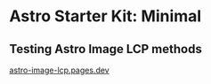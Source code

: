 # Astro Starter Kit: Minimal

## Testing Astro Image LCP methods

[astro-image-lcp.pages.dev](https://astro-image-lcp.pages.dev)
